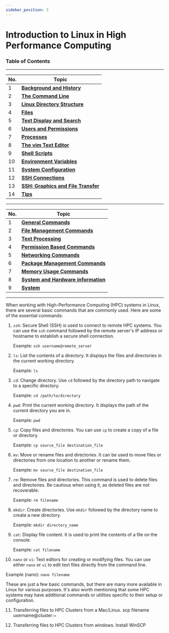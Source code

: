 ```yaml
---
sidebar_position: 3
---
```


# Introduction to Linux in High Performance Computing


### Table of Contents

---

| No. | Topic                                                                   |
| --- | ----------------------------------------------------------------------- |
| 1   | [**Background and History**](#link)                               |
| 2   | [**The Command Line**](#link)               |
| 3   | [**Linux Directory Structure**](#link)                           |
| 4   | [**Files**](#link)                  |
| 5   | [**Text Display and Search**](#link)                         |
| 6   | [**Users and Permissions**](#link)                 |
| 7   | [**Processes**](#link)                              |
| 8   | [**The vim Text Editor**](#link) |
| 9   | [**Shell Scripts**](#link)                                                   |
| 10   | [**Environment Variables**](#link)                               |
| 11  | [**System Configuration**](#link)               |
| 12  | [**SSH Connections**](#link)                           |
| 13  | [**SSH: Graphics and File Transfer**](#link)                  |
| 14  | [**Tips**](#link)                         |

---

| No. | Topic                                                                   |
| --- | ----------------------------------------------------------------------- |
| 1   | [**General Commands**](#General-commands)                               |
| 2   | [**File Management Commands**](#File-management-commands)               |
| 3   | [**Text Processing**](#Text-processing)                           |
| 4   | [**Permission Based Commands**](#Permission-commands)                  |
| 5   | [**Networking Commands**](#Networking-commands)                         |
| 6   | [**Package Management Commands**](#managing-packages)                 |
| 7   | [**Memory Usage Commands**](#Memory-usage)                              |
| 8   | [**System and Hardware information**](#system-and-hardware-information) |
| 9   | [**System**](#system)                                                   |



----------------------------------------------------------------------------------------------------------------------
When working with High-Performance Computing (HPC) systems in Linux, there are several basic commands that are commonly used. Here are some of the essential commands:

1. `ssh`: Secure Shell (SSH) is used to connect to remote HPC systems. You can use the `ssh` command followed by the remote server's IP address or hostname to establish a secure shell connection.

   Example: `ssh username@remote_server`

2. `ls`: List the contents of a directory. It displays the files and directories in the current working directory.

   Example: `ls`

3. `cd`: Change directory. Use `cd` followed by the directory path to navigate to a specific directory.

   Example: `cd /path/to/directory`

4. `pwd`: Print the current working directory. It displays the path of the current directory you are in.

   Example: `pwd`

5. `cp`: Copy files and directories. You can use `cp` to create a copy of a file or directory.

   Example: `cp source_file destination_file`

6. `mv`: Move or rename files and directories. It can be used to move files or directories from one location to another or rename them.

   Example: `mv source_file destination_file`

7. `rm`: Remove files and directories. This command is used to delete files and directories. Be cautious when using it, as deleted files are not recoverable.

   Example: `rm filename`

8. `mkdir`: Create directories. Use `mkdir` followed by the directory name to create a new directory.

   Example: `mkdir directory_name`

9. `cat`: Display file content. It is used to print the contents of a file on the console.

   Example: `cat filename`

10. `nano` or `vi`: Text editors for creating or modifying files. You can use either `nano` or `vi` to edit text files directly from the command line.

   Example (nano): `nano filename`

These are just a few basic commands, but there are many more available in Linux for various purposes. It's also worth mentioning that some HPC systems may have additional commands or utilities specific to their setup or configuration.

11. Transferring files to HPC Clusters from a Mac/Linux.
   scp filename username@cluster:~

12. Transferring files to HPC Clusters from windows.
   Install WinSCP
